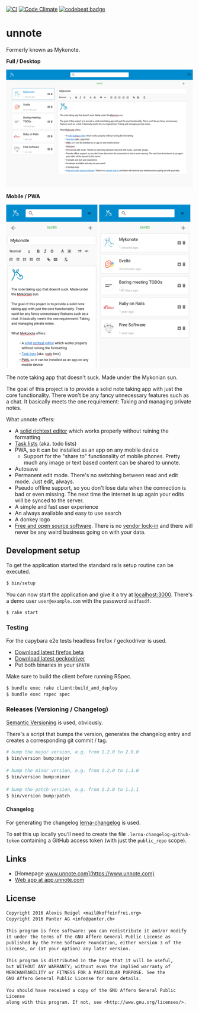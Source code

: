 [![CI](https://github.com/panter/unnote/actions/workflows/ci.yml/badge.svg)](https://github.com/panter/unnote/actions/workflows/ci.yml)
[![Code Climate](https://codeclimate.com/github/codeclimate/codeclimate/badges/gpa.svg)](https://codeclimate.com/github/panter/mykonote)
[![codebeat badge](https://codebeat.co/badges/6f0e1968-b451-4cb9-84d9-9cc49c68e64f)](https://codebeat.co/projects/github-com-panter-mykonote-main)

# unnote

Formerly known as Mykonote.

**Full / Desktop**

![desktop](screenshot_desktop.png)

**Mobile / PWA**

<p>
  <img src="screenshot_mobile_1.png" alt="mobile note" width="49%" />
  <img src="screenshot_mobile_2.png" alt="mobile list" width="49%" />
</p>

The note taking app that doesn't suck. Made under the Mykonian sun.

The goal of this project is to provide a solid note taking app with just the
core functionality. There won't be any fancy unnecessary features such as a
chat. It basically meets the one requirement: Taking and managing private
notes.

What unnote offers:

* A [solid richtext editor](http://quilljs.com/) which works properly without
  ruining the formatting
* [Task lists](https://github.com/koffeinfrei/quill-task-list) (aka. todo
  lists)
* PWA, so it can be installed as an app on any mobile device
  * Support for the "share to" functionality of mobile phones. Pretty much any
    image or text based content can be shared to unnote.
* Autosave
* Permanent edit mode. There's no switching between read and edit mode. Just
  edit, always.
* Pseudo offline support, so you don't lose data when the connection is bad or even
  missing. The next time the internet is up again your edits will be synced to
  the server.
* A simple and fast user experience
* An always available and easy to use search
* A donkey logo
* [Free and open source software](https://www.gnu.org/philosophy/free-sw.html).
  There is no [vendor lock-in](https://en.wikipedia.org/wiki/Vendor_lock-in)
  and there will never be any weird business going on with your data.

## Development setup

To get the application started the standard rails setup routine can be
executed.

  ```bash
  $ bin/setup
  ```

You can now start the application and give it a try at
[localhost:3000](http://localhost:3000).
There's a demo user `user@example.com` with the password `asdfasdf`.

  ```bash
  $ rake start
  ```

### Testing

For the capybara e2e tests headless firefox / geckodriver is used.

- [Download latest firefox beta](https://www.mozilla.org/en-US/firefox/channel/desktop/)
- [Download latest geckodriver](https://github.com/mozilla/geckodriver/releases/latest)
- Put both binaries in your `$PATH`

Make sure to build the client before running RSpec.

```bash
$ bundle exec rake client:build_and_deploy
$ bundle exec rspec spec
```

### Releases (Versioning / Changelog)

[Semantic Versioning](https://semver.org/) is used, obviously.

There's a script that bumps the version, generates the changelog entry and
creates a corresponding git commit / tag.

```bash
# bump the major version, e.g. from 1.2.0 to 2.0.0
$ bin/version bump:major

# bump the minor version, e.g. from 1.2.0 to 1.3.0
$ bin/version bump:minor

# bump the patch version, e.g. from 1.2.0 to 1.2.1
$ bin/version bump:patch
```

#### Changelog

For generating the changelog
[lerna-changelog](https://github.com/lerna/lerna-changelog) is used.

To set this up locally you'll need to create the file
`.lerna-changelog-github-token` containing a GitHub access token (with just the
`public_repo` scope).

## Links

- [Homepage www.unnote.com](https://www.unnote.com)
- [Web app at app.unnote.com](https://app.unnote.com)

## License

    Copyright 2016 Alexis Reigel <mail@koffeinfrei.org>
    Copyright 2016 Panter AG <info@panter.ch>

    This program is free software: you can redistribute it and/or modify
    it under the terms of the GNU Affero General Public License as
    published by the Free Software Foundation, either version 3 of the
    License, or (at your option) any later version.

    This program is distributed in the hope that it will be useful,
    but WITHOUT ANY WARRANTY; without even the implied warranty of
    MERCHANTABILITY or FITNESS FOR A PARTICULAR PURPOSE. See the
    GNU Affero General Public License for more details.

    You should have received a copy of the GNU Affero General Public License
    along with this program. If not, see <http://www.gnu.org/licenses/>.
